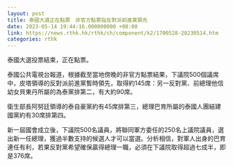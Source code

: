 ```yaml
---
layout: post
title: 泰國大選正在點票　非官方點票指反對派前進黨領先
date: 2023-05-14 19:44:16.000000000 +08:00
link: https://news.rthk.hk/rthk/ch/component/k2/1700528-20230514.htm
categories: rthk
---
```


泰國大選投票結束，正在點票。

泰國公共電視台報道，根據截至當地傍晚的非官方點票結果，下議院500個議席中，皮塔領導的反對派前進黨暫時領先，取得約145席：另一反對黨、前總理他信幼女貝東丹所屬的為泰黨排第二，有大約90席。

衛生部長阿努廷領導的泰自豪黨約有45席排第三，總理巴育所屬的泰國人團結建國黨約有30席排第四。

新一屆國會成立後，下議院500名議員，將聯同軍方委任的250名上議院議員，選出新一任總理，獲過半數支持的候選人才可以當選。分析相信，對軍人出身的巴育連任有利，若果反對黨希望確保贏得總理一職，必須在下議院取得超過七成半，即是376席。
